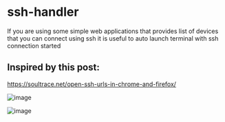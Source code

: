# ssh-handler
If you are using some simple web applications that provides list of devices that you can connect using ssh it is useful to auto launch terminal with ssh connection started

## Inspired by this post:
https://soultrace.net/open-ssh-urls-in-chrome-and-firefox/

![image](https://github.com/z3d6380/ssh-handler/assets/73666574/49560bb6-3bf2-4786-8af6-15cd0af3190b)

![image](https://github.com/z3d6380/ssh-handler/assets/73666574/5d5b701b-ea27-4c91-9223-5c6c7d8f2878)

